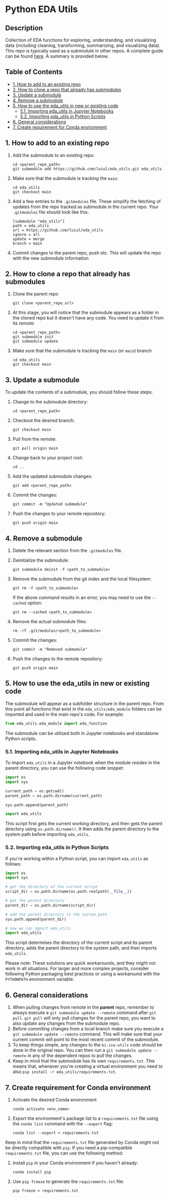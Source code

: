 <!-- omit from toc -->
# Python EDA Utils

<!-- omit from toc -->
## Description

Collection of EDA functions for exploring, understanding, and visualizing data (including cleaning, transforming, summarizing, and visualizing data). This repo is typically used as a submodule in other repos. A complete guide can be found [here](https://git-scm.com/book/en/v2/Git-Tools-Submodules). A summary is provided below.

<!-- omit from toc -->
## Table of Contents
- [1. How to add to an existing repo](#1-how-to-add-to-an-existing-repo)
- [2. How to clone a repo that already has submodules](#2-how-to-clone-a-repo-that-already-has-submodules)
- [3. Update a submodule](#3-update-a-submodule)
- [4. Remove a submodule](#4-remove-a-submodule)
- [5. How to use the eda\_utils in new or existing code](#5-how-to-use-the-eda_utils-in-new-or-existing-code)
  - [5.1. Importing eda\_utils in Jupyter Notebooks](#51-importing-eda_utils-in-jupyter-notebooks)
  - [5.2. Importing eda\_utils in Python Scripts](#52-importing-eda_utils-in-python-scripts)
- [6. General considerations](#6-general-considerations)
- [7. Create requirement for Conda environment](#7-create-requirement-for-conda-environment)



## 1. How to add to an existing repo

1. Add the submodule to an existing repo:

    ```shell
    cd <parent_repo_path>
    git submodule add https://github.com/luiul/eda_utils.git eda_utils
    ```

2. Make sure that the submodule is tracking the `main`:

    ```shell
    cd eda_utils
    git checkout main
    ```

3. Add a few entries to the `.gitmodules` file. These simplify the fetching of updates from the repo tracked as submodule in the current repo. Your `.gitmodules` file should look like this:

    ```shell
    [submodule "eda_utils"]
    path = eda_utils
    url = https://github.com/luiul/eda_utils
    ignore = all
    update = merge
    branch = main
    ```

4. Commit changes to the parent repo, push etc. This will update the repo with the new submodule information

## 2. How to clone a repo that already has submodules

1. Clone the parent repo

    ```shell
    git clone <parent_repo_url>
    ```

2. At this stage, you will notice that the submodule appears as a folder in the cloned repo but it doesn't have any code. You need to update it from its remote:

    ```shell
    cd <parent_repo_path>
    git submodule init
    git submodule update
    ```

3. Make sure that the submodule is tracking the `main` (or `main`) branch

    ```shell
    cd eda_utils
    git checkout main

## 3. Update a submodule

To update the contents of a submodule, you should follow these steps:

1. Change to the submodule directory:

    ```shell
    cd <parent_repo_path>
    ```

2. Checkout the desired branch:

    ```shell
    git checkout main
    ```

3. Pull from the remote:

    ```shell
    git pull origin main
    ```

4. Change back to your project root:

    ```shell
    cd ..
    ```

5. Add the updated submodule changes:

    ```shell
    git add <parent_repo_path>
    ```

6. Commit the changes:

    ```shell
    git commit -m "Updated submodule"
    ```

7. Push the changes to your remote repository:

    ```shell
    git push origin main
    ```

## 4. Remove a submodule

1. Delete the relevant section from the `.gitmodules` file.

2. Deinitialize the submodule:

    ```shell
    git submodule deinit -f <path_to_submodule>
    ```

3. Remove the submodule from the git index and the local filesystem:

    ```shell
    git rm -f <path_to_submodule>
    ```

    If the above command results in an error, you may need to use the `--cached` option:

    ```shell
    git rm --cached <path_to_submodule>
    ```

4. Remove the actual submodule files:

    ```shell
    rm -rf .git/modules/<path_to_submodule>
    ```

5. Commit the changes:

    ```shell
    git commit -m "Removed submodule"
    ```

6. Push the changes to the remote repository:

    ```shell
    git push origin main
    ```

## 5. How to use the eda_utils in new or existing code

The submodule will appear as a subfolder structure in the parent repo. From this point all functions that exist in the `eda_utils/eda_module` folders can be imported and used in the main repo's code. For example:

```python
from eda_utils.eda_module import eda_function
```

The submodule can be utilized both in Jupyter notebooks and standalone Python scripts.

### 5.1. Importing eda_utils in Jupyter Notebooks

To import `eda_utils` in a Jupyter notebook when the module resides in the parent directory, you can use the following code snippet:

```python
import os
import sys

current_path = os.getcwd()
parent_path = os.path.dirname(current_path)

sys.path.append(parent_path)

import eda_utils
```

This script first gets the current working directory, and then gets the parent directory using `os.path.dirname()`. It then adds the parent directory to the system path before importing `eda_utils`.

### 5.2. Importing eda_utils in Python Scripts

If you're working within a Python script, you can import `eda_utils` as follows:

```python
import os
import sys

# get the directory of the current script
script_dir = os.path.dirname(os.path.realpath(__file__))

# get the parent directory
parent_dir = os.path.dirname(script_dir)

# add the parent directory to the system path
sys.path.append(parent_dir)

# now we can import eda_utils
import eda_utils
```

This script determines the directory of the current script and its parent directory, adds the parent directory to the system path, and then imports `eda_utils`.

Please note: These solutions are quick workarounds, and they might not work in all situations. For larger and more complex projects, consider following Python packaging best practices or using a workaround with the `PYTHONPATH` environment variable.

## 6. General considerations

1. When pulling changes from remote in the **parent** repo, remember to always execute a `git submodule update --remote` command after `git pull`. `git pull` will only pull changes for the parent repo, you want to also update any changes from the submodule repo.
2. Before commiting changes from a local branch make sure you execute a `git submodule update --remote` command. This will make sure that your current commit will point to the most recent commit of the submodule.
3. To keep things simple, any changes to the `bi-isa-utils` code should be done in the original repo. You can then run a `git submodule update --remote` in any of the dependent repos to pull the changes.
4. Keep in mind that the submodule has its own `requirements.txt`. This means that, whenever you're creating a virtual environment you need to also `pip install -r eda_utils/requirements.txt`.

## 7. Create requirement for Conda environment

1. Activate the desired Conda environment

    ```shell
    conda activate <env_name>
    ```

2. Export the environment's package list to a `requirements.txt` file using the `conda list` command with the `--export` flag:

    ```shell
    conda list --export > requirements.txt
    ```

Keep in mind that the `requirements.txt` file generated by Conda might not be directly compatible with `pip`. If you need a pip-compatible `requirements.txt` file, you can use the following method:

1. Install `pip` in your Conda environment if you haven't already:

    ```shell
    conda install pip
    ```

2. Use `pip freeze` to generate the `requirements.txt` file:

    ```shell
    pip freeze > requirements.txt
    ```
